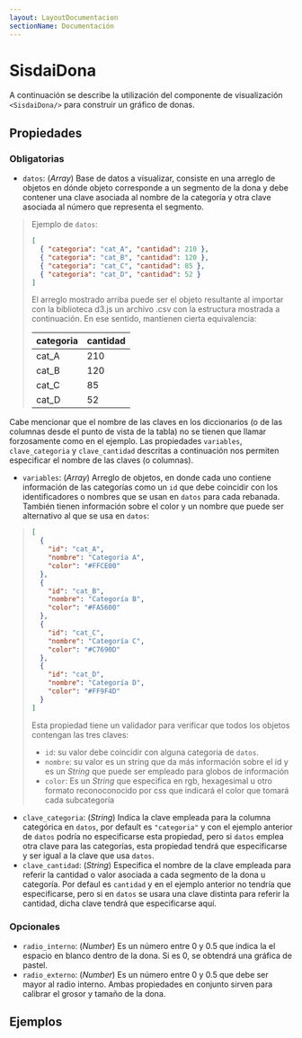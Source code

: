 ```yaml
---
layout: LayoutDocumentacion
sectionName: Documentación
---
```


# SisdaiDona

A continuación se describe la utilización del componente de visualización `<SisdaiDona/>` para construir un gráfico de donas.

## Propiedades

### Obligatorias

- `datos`: (_Array_) Base de datos a visualizar, consiste en una arreglo de objetos en dónde objeto corresponde a un segmento de la dona y debe contener una clave asociada al nombre de la categoría y otra clave asociada al número que representa el segmento.

> Ejemplo de `datos`:
>
> ```json
> [
>   { "categoria": "cat_A", "cantidad": 210 },
>   { "categoria": "cat_B", "cantidad": 120 },
>   { "categoria": "cat_C", "cantidad": 85 },
>   { "categoria": "cat_D", "cantidad": 52 }
> ]
> ```
>
> El arreglo mostrado arriba puede ser el objeto resultante al importar con la biblioteca d3.js un archivo .csv con la estructura mostrada a continuación. En ese sentido, mantienen cierta equivalencia:
>
> <table>
> <thead>
>  <tr>
>    <th>categoria</th>
>    <th>cantidad</th>
>  </tr>
>  </thead>
>  <tbody>
>  <tr>
>    <td>cat_A</td>
>    <td>210</td>
>  </tr>
>  <tr>
>    <td>cat_B</td>
>    <td>120</td>
>  </tr>
>  <tr>
>    <td>cat_C</td>
>    <td>85</td>
>  </tr>
>  <tr>
>    <td>cat_D</td>
>    <td>52</td>
>  </tr>
>  </tbody>
> </table>

Cabe mencionar que el nombre de las claves en los diccionarios (o de las columnas desde el punto de vista de la tabla) no se tienen que llamar forzosamente como en el ejemplo. Las propiedades `variables`, `clave_categoria` y `clave_cantidad` descritas a continuación nos permiten especificar el nombre de las claves (o columnas).

- `variables`: (_Array_) Arreglo de objetos, en donde cada uno contiene información de las categorías como un `id` que debe coincidir con los identificadores o nombres que se usan en `datos` para cada rebanada. También tienen información sobre el color y un nombre que puede ser alternativo al que se usa en `datos`:

> ```json
> [
>   {
>     "id": "cat_A",
>     "nombre": "Categoría A",
>     "color": "#FFCE00"
>   },
>   {
>     "id": "cat_B",
>     "nombre": "Categoría B",
>     "color": "#FA5600"
>   },
>   {
>     "id": "cat_C",
>     "nombre": "Categoría C",
>     "color": "#C7690D"
>   },
>   {
>     "id": "cat_D",
>     "nombre": "Categoría D",
>     "color": "#FF9F4D"
>   }
> ]
> ```
>
> Esta propiedad tiene un validador para verificar que todos los objetos contengan las tres claves:
>
> - `id`: su valor debe coincidir con alguna categoria de `datos`.
> - `nombre`: su valor es un string que da más información sobre el id y es un _String_ que puede ser empleado para globos de información
> - `color`: Es un _String_ que especifica en rgb, hexagesimal u otro formato reconoconocido por css que indicará el color que tomará cada subcategoría

- `clave_categoria`: (_String_) Indica la clave empleada para la columna categórica en `datos`, por default es `"categoria"` y con el ejemplo anterior de `datos` podría no especificarse esta propiedad, pero si `datos` emplea otra clave para las categorías, esta propiedad tendrá que especificarse y ser igual a la clave que usa `datos`.
- `clave_cantidad`: (_String_) Especifica el nombre de la clave empleada para referir la cantidad o valor asociada a cada segmento de la dona u categoría. Por defaul es `cantidad` y en el ejemplo anterior no tendría que especificarse, pero si en `datos` se usara una clave distinta para referir la cantidad, dicha clave tendrá que especificarse aquí.

### Opcionales

- `radio_interno`: (_Number_) Es un número entre 0 y 0.5 que indica la el espacio en blanco dentro de la dona. Si es 0, se obtendrá una gráfica de pastel.
- `radio_externo`: (_Number_) Es un número entre 0 y 0.5 que debe ser mayor al radio interno. Ambas propiedades en conjunto sirven para calibrar el grosor y tamaño de la dona.

## Ejemplos

<utils-ejemplo-doc ruta="dona/basico.vue"/>
<utils-ejemplo-doc ruta="dona/modificando-datos.vue"/>
